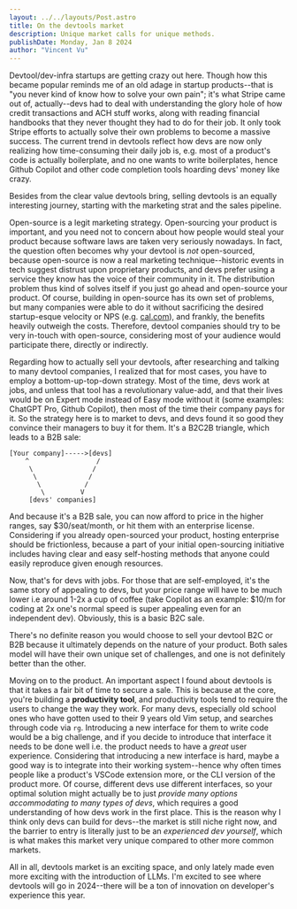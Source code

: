 ```yaml
---
layout: ../../layouts/Post.astro
title: On the devtools market
description: Unique market calls for unique methods.
publishDate: Monday, Jan 8 2024
author: "Vincent Vu"
---
```


Devtool/dev-infra startups are getting crazy out here. Though how this became popular reminds me of an old adage in startup products--that is "you never kind of know how to solve your own pain"; it's what Stripe came out of, actually--devs had to deal with understanding the glory hole of how credit transactions and ACH stuff works, along with reading financial handbooks that they never thought they had to do for their job. It only took Stripe efforts to actually solve their own problems to become a massive success. The current trend in devtools reflect how devs are now only realizing how time-consuming their daily job is, e.g. most of a product's code is actually boilerplate, and no one wants to write boilerplates, hence Github Copilot and other code completion tools hoarding devs' money like crazy.

Besides from the clear value devtools bring, selling devtools is an equally interesting journey, starting with the marketing strat and the sales pipeline. 

Open-source is a legit marketing strategy. Open-sourcing your product is important, and you need not to concern about how people would steal your product because software laws are taken very seriously nowadays. In fact, the question often becomes why your devtool is *not* open-sourced, because open-source is now a real marketing technique--historic events in tech suggest distrust upon proprietary products, and devs prefer using a service they know has the voice of their community in it. The distribution problem thus kind of solves itself if you just go ahead and open-source your product. Of course, building in open-source has its own set of problems, but many companies were able to do it without sacrificing the desired startup-esque velocity or NPS (e.g. [cal.com](https://cal.com)), and frankly, the benefits heavily outweigh the costs. Therefore, devtool companies should try to be very in-touch with open-source, considering most of your audience would participate there, directly or indirectly.

Regarding how to actually sell your devtools, after researching and talking to many devtool companies, I realized that for most cases, you have to employ a bottom-up-top-down strategy. Most of the time, devs work at jobs, and unless that tool has a revolutionary value-add, and that their lives would be on Expert mode instead of Easy mode without it (some examples: ChatGPT Pro, Github Copilot), then most of the time their company pays for it. So the strategy here is to market to devs, and devs found it so good they convince their managers to buy it for them. It's a B2C2B triangle, which leads to a B2B sale:

```
[Your company]----->[devs]
    ^                 /
     \               /
      \             /
       \           /
        \         V
     [devs' companies]
```

And because it's a B2B sale, you can now afford to price in the higher ranges, say $30/seat/month, or hit them with an enterprise license. Considering if you already open-sourced your product, hosting enterprise should be frictionless, because a part of your initial open-sourcing initiative includes having clear and easy self-hosting methods that anyone could easily reproduce given enough resources.

Now, that's for devs with jobs. For those that are self-employed, it's the same story of appealing to devs, but your price range will have to be much lower i.e around 1-2x a cup of coffee (take Copilot as an example: $10/m for coding at 2x one's normal speed is super appealing even for an independent dev). Obviously, this is a basic B2C sale.

There's no definite reason you would choose to sell your devtool B2C or B2B because it ultimately depends on the nature of your product. Both sales model will have their own unique set of challenges, and one is not definitely better than the other.

Moving on to the product. An important aspect I found about devtools is that it takes a fair bit of time to secure a sale. This is because at the core, you're building a **productivity tool**, and productivity tools tend to require the users to change the way they work. For many devs, especially old school ones who have gotten used to their 9 years old Vim setup, and searches through code via `rg`. Introducing a new interface for them to write code would be a big challenge, and if you decide to introduce that interface it needs to be done well i.e. the product needs to have a *great* user experience. Considering that introducing a new interface is hard, maybe a good way is to integrate into their working system--hence why often times people like a product's VSCode extension more, or the CLI version of the product more. Of course, different devs use different interfaces, so your optimal solution might actually be to just *provide many options accommodating to many types of devs*, which requires a good understanding of how devs work in the first place. This is the reason why I think only devs can build for devs--the market is still niche right now, and the barrier to entry is literally just to be an *experienced dev yourself*, which is what makes this market very unique compared to other more common markets.

All in all, devtools market is an exciting space, and only lately made even more exciting with the introduction of LLMs. I'm excited to see where devtools will go in 2024--there will be a ton of innovation on developer's experience this year.

